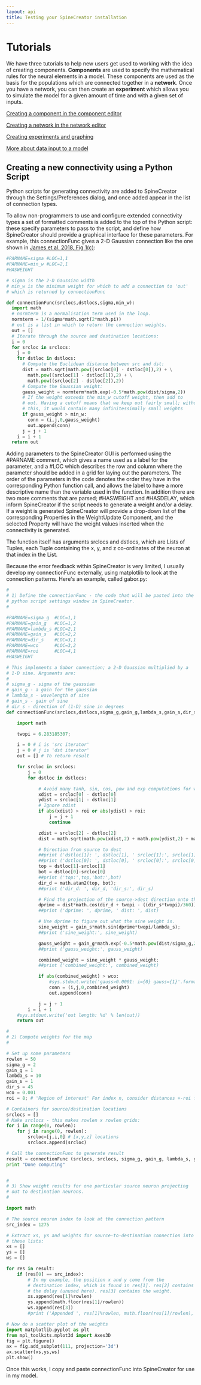 ```yaml
---
layout: api
title: Testing your SpineCreator installation
---
```


# Tutorials

We have three tutorials to help new users get used to working with the
idea of creating components. **Components** are used to specify the
mathematical rules for the neural elements in a model. These
components are used as the basis for the populations which are
connected together in a **network**. Once you have a network, you can
then create an **experiment** which allows you to simulate the model
for a given amount of time and with a given set of inputs.

[Creating a component in the component editor](/spinecreator/createcomponent)

[Creating a network in the network editor](/spinecreator/createnetwork)

[Creating experiments and graphing](/spinecreator/createexpt)

[More about data input to a model](/spinecreator/datainput)

## Creating a new connectivity using a Python Script

Python scripts for generating connectivity are added to SpineCreator
through the Settings/Preferences dialog, and once added appear in the
list of connection types.

To allow non-programmers to use and configure extended connectivity
types a set of formatted comments is added to the top of the Python
script: these specify parameters to pass to the script, and define how
SpineCreator should provide a graphical interface for these
parameters. For example, this connectionFunc gives a 2-D Gaussian
connection like the one shown in
[James et al. 2018, Fig 1(c)](https://www.frontiersin.org/articles/10.3389/fnins.2018.00039/full):

```python
#PARNAME=sigma #LOC=1,1
#PARNAME=min_w #LOC=2,1
#HASWEIGHT

# sigma is the 2-D Gaussian width
# min_w is the minimum weight for which to add a connection to 'out'
# which is returned by connectionFunc

def connectionFunc(srclocs,dstlocs,sigma,min_w):
  import math
  # normterm is a normalisation term used in the loop.
  normterm = 1/(sigma*math.sqrt(2*math.pi))
  # out is a list in which to return the connection weights.
  out = []
  # Iterate through the source and destination locations:
  i = 0
  for srcloc in srclocs:
    j = 0
    for dstloc in dstlocs:
      # Compute the Euclidean distance between src and dst:
      dist = math.sqrt(math.pow((srcloc[0] - dstloc[0]),2) + \
        math.pow((srcloc[1] - dstloc[1]),2) + \
        math.pow((srcloc[2] - dstloc[2]),2))
      # Compute the Gaussian weight:
      gauss_weight = normterm*math.exp(-0.5*math.pow(dist/sigma,2))
      # If the weight exceeds the min_w cutoff weight, then add to
      # out. Having a cutoff means that we keep out fairly small; without
      # this, it would contain many infinitessimally small weights
      if gauss_weight > min_w:
        conn = (i,j,0,gauss_weight)
        out.append(conn)
      j = j + 1
    i = i + 1
  return out
```

Adding parameters to the SpineCreator GUI is performed using the
\#PARNAME comment, which gives a name used as a label for the
parameter, and a \#LOC which describes the row and column where the
parameter should be added in a grid for laying out the parameters. The
order of the parameters in the code denotes the order they have in the
corresponding Python function call, and allows the label to have a
more descriptive name than the variable used in the function. In
addition there are two more comments that are parsed; \#HASWEIGHT and
\#HASDELAY, which inform SpineCreator if the script needs to generate a
weight and/or a delay. If a weight is generated SpineCreator will
provide a drop-down list of the corresponding Properties in the
WeightUpdate Component, and the selected Property will have the weight
values inserted when the connectivity is generated.

The function itself has arguments srclocs and dstlocs, which are Lists
of Tuples, each Tuple containing the x, y, and z co-ordinates of the
neuron at that index in the List.

Because the error feedback within SpineCreator is very limited, I
usually develop my connectionFunc externally, using matplotlib to look
at the connection patterns. Here's an example, called gabor.py:

```python
#
# 1) Define the connectionFunc - the code that will be pasted into the
# python script settings window in SpineCreator.
#

#PARNAME=sigma_g  #LOC=1,1
#PARNAME=gain_g   #LOC=1,2
#PARNAME=lambda_s #LOC=2,1
#PARNAME=gain_s   #LOC=2,2
#PARNAME=dir_s    #LOC=3,1
#PARNAME=wco      #LOC=3,2
#PARNAME=roi      #LOC=4,1
#HASWEIGHT

# This implements a Gabor connection; a 2-D Gaussian multiplied by a
# 1-D sine. Arguments are:
#
# sigma_g - sigma of the gaussian
# gain_g - a gain for the gaussian
# lambda_s - wavelength of sine
# gain_s - gain of sine
# dir_s - direction of (1-D) sine in degrees
def connectionFunc(srclocs,dstlocs,sigma_g,gain_g,lambda_s,gain_s,dir_s,wco,roi):

    import math

    twopi = 6.283185307;

    i = 0 # i is 'src iterator'
    j = 0 # j is 'dst iterator'
    out = [] # To return result

    for srcloc in srclocs:
        j = 0
        for dstloc in dstlocs:

            # Avoid many tanh, sin, cos, pow and exp computations for well-separated neurons:
            xdist = srcloc[0] - dstloc[0]
            ydist = srcloc[1] - dstloc[1]
            # Ignore zdist
            if abs(xdist) > roi or abs(ydist) > roi:
                j = j + 1
                continue

            zdist = srcloc[2] - dstloc[2]
            dist = math.sqrt(math.pow(xdist,2) + math.pow(ydist,2) + math.pow(zdist,2))

            # Direction from source to dest
            ##print ('dstloc[1]: ', dstloc[1], ' srcloc[1]:', srcloc[1])
            ##print ('dstloc[0]: ', dstloc[0], ' srcloc[0]:', srcloc[0])
            top = dstloc[1]-srcloc[1]
            bot = dstloc[0]-srcloc[0]
            ##print ('top:',top,'bot:',bot)
            dir_d = math.atan2(top, bot);
            ##print ('dir_d: ', dir_d, 'dir_s:', dir_s)

            # Find the projection of the source->dest direction onto the sine wave direction. Call this distance dprime.
            dprime = dist*math.cos(dir_d + twopi - ((dir_s*twopi)/360));
            ##print ('dprime: ', dprime, ' dist: ', dist)

            # Use dprime to figure out what the sine weight is.
            sine_weight = gain_s*math.sin(dprime*twopi/lambda_s);
            ##print ('sine_weight:', sine_weight)

            gauss_weight = gain_g*math.exp(-0.5*math.pow(dist/sigma_g,2))
            ##print ('gauss_weight:', gauss_weight)

            combined_weight = sine_weight * gauss_weight;
            ##print ('combined_weight:', combined_weight)

            if abs(combined_weight) > wco:
                #sys.stdout.write('gauss>0.0001: i={0} gauss={1}'.format( i, gauss))
                conn = (i,j,0,combined_weight)
                out.append(conn)

            j = j + 1
        i = i + 1
    #sys.stdout.write('out length: %d' % len(out))
    return out

#
# 2) Compute weights for the map
#

# Set up some parameters
rowlen = 50
sigma_g = 2
gain_g = 1
lambda_s = 10
gain_s = 1
dir_s = 45
wco = 0.001
roi = 8; # 'Region of interest' For index n, consider distances +-roi for weights, outside this region, don't add a weight.

# Containers for source/destination locations
srclocs = []
# Make srclocs - this makes rowlen x rowlen grids:
for i in range(0, rowlen):
    for j in range(0, rowlen):
        srcloc=[j,i,0] # [x,y,z] locations
        srclocs.append(srcloc)

# Call the connectionFunc to generate result
result = connectionFunc (srclocs, srclocs, sigma_g, gain_g, lambda_s, gain_s, dir_s, wco, roi)
print "Done computing"


#
# 3) Show weight results for one particular source neuron projecting
# out to destination neurons.
#

import math

# The source neuron index to look at the connection pattern
src_index = 1275

# Extract xs, ys and weights for source-to-destination connection into
# these lists:
xs = []
ys = []
ws = []

for res in result:
    if (res[0] == src_index):
        # In my example, the position x and y come from the
        # destination index, which is found in res[1]. res[2] contains
        # the delay (unused here). res[3] contains the weight.
        xs.append(res[1]%rowlen)
        ys.append(math.floor(res[1]/rowlen))
        ws.append(res[3])
        #print ('Appended ', res[1]%rowlen, math.floor(res[1]/rowlen), res[3])

# Now do a scatter plot of the weights
import matplotlib.pyplot as plt
from mpl_toolkits.mplot3d import Axes3D
fig = plt.figure()
ax = fig.add_subplot(111, projection='3d')
ax.scatter(xs,ys,ws)
plt.show()
```
Once this works, I copy and paste connectionFunc into SpineCreator for
use in my model.
